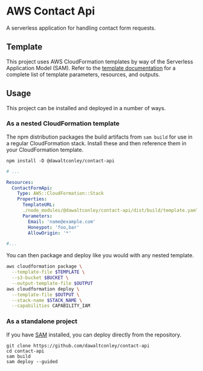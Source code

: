 # AWS Contact Api

A serverless application for handling contact form requests.

## Template

This project uses AWS CloudFormation templates by way of the Serverless 
Application Model (SAM). Refer to the [template 
documentation](https://github.com/dawaltconley/contact-api/blob/main/docs/template.md)
for a complete list of template parameters, resources, and outputs.

## Usage

This project can be installed and deployed in a number of ways.

### As a nested CloudFormation template

The npm distribution packages the build artifacts from `sam build` for use in a 
regular CloudFormation stack. Install these and then reference them in your 
CloudFormation template.

```
npm install -D @dawaltconley/contact-api
```

```yaml
# ...

Resources:
  ContactFormApi:
    Type: AWS::CloudFormation::Stack
    Properties:
      TemplateURL: 
      ./node_modules/@dawaltconley/contact-api/dist/build/template.yaml
      Parameters:
        Email: 'name@example.com'
        Honeypot: 'foo,bar'
        AllowOrigin: '*'

#...
```

You can then package and deploy like you would with any nested template.

```bash
aws cloudformation package \
  --template-file $TEMPLATE \
  --s3-bucket $BUCKET \
  --output-template-file $OUTPUT
aws cloudformation deploy \
  --template-file $OUTPUT \
  --stack-name $STACK_NAME \
  --capabilities CAPABILITY_IAM
```

### As a standalone project

If you have
[SAM](https://docs.aws.amazon.com/serverless-application-model/latest/developerguide/install-sam-cli.html) 
installed, you can deploy directly from the repository.

```
git clone https://github.com/dawaltconley/contact-api
cd contact-api
sam build
sam deploy --guided
```
